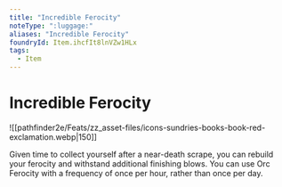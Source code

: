 ```yaml
---
title: "Incredible Ferocity"
noteType: ":luggage:"
aliases: "Incredible Ferocity"
foundryId: Item.ihcfIt8lnVZw1HLx
tags:
  - Item
---
```


# Incredible Ferocity
![[pathfinder2e/Feats/zz_asset-files/icons-sundries-books-book-red-exclamation.webp|150]]

Given time to collect yourself after a near-death scrape, you can rebuild your ferocity and withstand additional finishing blows. You can use Orc Ferocity with a frequency of once per hour, rather than once per day.

